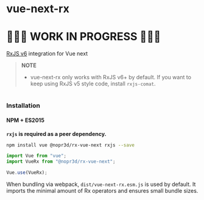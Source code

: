 # vue-next-rx

# 🚧🚧🚧 WORK IN PROGRESS 🚧🚧🚧

[RxJS v6](https://github.com/ReactiveX/rxjs) integration for Vue next

> **NOTE**
>
> - vue-next-rx only works with RxJS v6+ by default. If you want to keep using RxJS v5 style code, install `rxjs-comat`.

#

### Installation

#### NPM + ES2015

**`rxjs` is required as a peer dependency.**

```bash
npm install vue @nopr3d/rx-vue-next rxjs --save
```

```js
import Vue from "vue";
import VueRx from "@nopr3d/rx-vue-next";

Vue.use(VueRx);
```

When bundling via webpack, `dist/vue-next-rx.esm.js` is used by default. It imports the minimal amount of Rx operators and ensures small bundle sizes.
